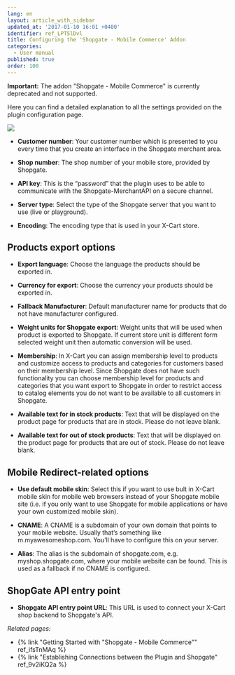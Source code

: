 ```yaml
---
lang: en
layout: article_with_sidebar
updated_at: '2017-01-10 16:01 +0400'
identifier: ref_LPT5lDvl
title: Configuring the 'Shopgate - Mobile Commerce' Addon
categories:
  - User manual
published: true
order: 100
---
```

**Important:** The addon "Shopgate - Mobile Commerce" is currently deprecated and not supported.


Here you can find a detailed explanation to all the settings provided on the plugin configuration page. 

![]({{site.baseurl}}/attachments/7505737/7602830.png)

*   **Customer number**: Your customer number which is presented to you every time that you create an interface in the Shopgate merchant area.

*   **Shop number**: The shop number of your mobile store, provided by Shopgate.

*   **API key**: This is the “password” that the plugin uses to be able to communicate with the Shopgate-MerchantAPI on a secure channel.

*   **Server type**: Select the type of the Shopgate server that you want to use (live or playground).

*   **Encoding**: The encoding type that is used in your X-Cart store. 

## Products export options

*   **Export language**: Choose the language the products should be exported in.

*   **Currency for export**: Choose the currency your products should be exported in.

*   **Fallback Manufacturer**: Default manufacturer name for products that do not have manufacturer configured.

*   **Weight units for Shopgate export**: Weight units that will be used when product is exported to Shopgate. If current store unit is different form selected weight unit then automatic conversion will be used.

*   **Membership**: In X-Cart you can assign membership level to products and customize access to products and categories for customers based on their membership level. Since Shopgate does not have such functionality you can choose membership level for products and categories that you want export to Shopgate in order to restrict access to catalog elements you do not want to be available to all customers in Shopgate.

*   **Available text for in stock products**: Text that will be displayed on the product page for products that are in stock. Please do not leave blank.

*   **Available text for out of stock products**: Text that will be displayed on the product page for products that are out of stock. Please do not leave blank.

## Mobile Redirect-related options

*   **Use default mobile skin**: Select this if you want to use bult in X-Cart mobile skin for mobile web browsers instead of your Shopgate mobile site (i.e. if you only want to use Shopgate for mobile applications or have your own customized mobile skin).

*   **CNAME**: A CNAME is a subdomain of your own domain that points to your mobile website. Usually that’s something like m.myawesomeshop.com. You’ll have to configure this on your server.

*   **Alias**: The alias is the subdomain of shopgate.com, e.g. myshop.shopgate.com, where your mobile website can be found. This is used as a fallback if no CNAME is configured.

## ShopGate API entry point

*   **Shopgate API entry point URL**: This URL is used to connect your X-Cart shop backend to Shopgate's API.

_Related pages:_

*   {% link "Getting Started with "Shopgate - Mobile Commerce"" ref_ifsTnMAq %}
*   {% link "Establishing Connections between the Plugin and Shopgate" ref_9v2iKQ2a %}
